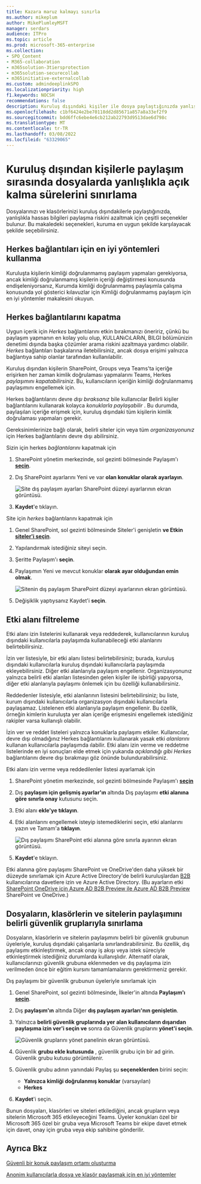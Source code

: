 ```yaml
---
title: Kazara maruz kalmayı sınırla
ms.author: mikeplum
author: MikePlumleyMSFT
manager: serdars
audience: ITPro
ms.topic: article
ms.prod: microsoft-365-enterprise
ms.collection:
- SPO_Content
- M365-collaboration
- m365solution-3tiersprotection
- m365solution-securecollab
- m365initiative-externalcollab
ms.custom: admindeeplinkSPO
ms.localizationpriority: high
f1.keywords: NOCSH
recommendations: false
description: Kuruluş dışındaki kişiler ile dosya paylaştığınızda yanlışlıkla bilgilerin maruz kalmalarını sınırlamayı öğrenin.
ms.openlocfilehash: c1bf6424e2be70118dd2d85671a857a8a33ef2f9
ms.sourcegitcommit: bdd6ffc6ebe4e6cb212ab22793d9513dae6d798c
ms.translationtype: MT
ms.contentlocale: tr-TR
ms.lasthandoff: 03/08/2022
ms.locfileid: "63329065"
---
```

# <a name="limit-accidental-exposure-to-files-when-sharing-with-people-outside-your-organization"></a>Kuruluş dışından kişilerle paylaşım sırasında dosyalarda yanlışlıkla açık kalma sürelerini sınırlama

Dosyalarınızı ve klasörlerinizi kuruluş dışındakilerle paylaştığınızda, yanlışlıkla hassas bilgileri paylaşma riskini azaltmak için çeşitli seçenekler bulunur. Bu makaledeki seçenekleri, kuruma en uygun şekilde karşılayacak şekilde seçebilirsiniz.

## <a name="use-best-practices-for-anyone-links"></a>Herkes bağlantıları için en iyi yöntemleri kullanma

Kuruluşta kişilerin kimliği doğrulanmamış paylaşım yapmaları gerekiyorsa, ancak kimliği doğrulanmamış kişilerin içeriği değiştirmesi konusunda endişeleniyorsanız, Kurumda [](best-practices-anonymous-sharing.md) kimliği doğrulanmamış paylaşımla çalışma konusunda yol gösterici kılavuzlar için Kimliği doğrulanmamış paylaşım için en iyi yöntemler makalesini okuyun.

## <a name="turn-off-anyone-links"></a>Herkes bağlantılarını kapatma

Uygun içerik için *Herkes* bağlantılarını etkin bırakmanızı öneririz, çünkü bu paylaşım yapmanın en kolay yolu olup, KULLANıCıLARıN, BILGI bölümünizin denetimi dışında başka çözümler arama riskini azaltmaya yardımcı olabilir. *Herkes* bağlantıları başkalarına iletebilirsiniz, ancak dosya erişimi yalnızca bağlantıya sahip olanlar tarafından kullanılabilir.

Kuruluş dışından kişilerin SharePoint, Groups veya Teams'ta içeriğe erişirken her zaman kimlik doğrulaması yapmalarını Teams, Herkes *paylaşımını kapatabilirsiniz*. Bu, kullanıcıların içeriğin kimliği doğrulanmamış paylaşımını engellemek için.

Herkes bağlantılarını devre *dışı bıraksanız* bile kullanıcılar Belirli kişiler bağlantılarını kullanarak kolayca *konuklarla paylaşabilir* . Bu durumda, paylaşılan içeriğe erişmek için, kuruluş dışındaki tüm kişilerin kimlik doğrulaması yapmaları gerekir.

Gereksinimlerinize bağlı olarak, belirli siteler için veya tüm *organizasyonunız* için Herkes bağlantılarını devre dışı abilirsiniz.

Sizin için herkes *bağlantılarını* kapatmak için

1. SharePoint yönetim merkezinde, sol gezinti bölmesinde Paylaşım'ı <a href="https://go.microsoft.com/fwlink/?linkid=2185222" target="_blank">**seçin**</a>.
2. Dış SharePoint ayarlarını Yeni ve var **olan konuklar olarak ayarlayın**.

   ![Site dış paylaşım ayarları SharePoint düzeyi ayarlarının ekran görüntüsü.](../media/sharepoint-organization-external-sharing-controls-new-users.png)

3. **Kaydet**'e tıklayın.

Site için *herkes* bağlantılarını kapatmak için

1. Genel SharePoint, sol gezinti bölmesinde Siteler'i genişletin **ve Etkin** <a href="https://go.microsoft.com/fwlink/?linkid=2185220" target="_blank">**siteler'i seçin**</a>.
2. Yapılandırmak istediğiniz siteyi seçin.
3. Şeritte Paylaşım'ı **seçin**.
4. Paylaşımın Yeni ve mevcut konuklar **olarak ayar olduğundan emin olmak**.

   ![Sitenin dış paylaşım SharePoint düzeyi ayarlarının ekran görüntüsü.](../media/sharepoint-site-external-sharing-settings.png)

5. Değişiklik yaptıysanız Kaydet'i **seçin**.

## <a name="domain-filtering"></a>Etki alanı filtreleme

Etki alanı izin listelerini kullanarak veya reddederek, kullanıcılarının kuruluş dışındaki kullanıcılarla paylaşımda kullanabileceği etki alanlarını belirtebilirsiniz.

İzin ver listesiyle, bir etki alanı listesi belirtebilirsiniz; burada, kuruluş dışındaki kullanıcılarla kuruluş dışındaki kullanıcılarla paylaşımda ekleyebilirsiniz. Diğer etki alanlarıyla paylaşım engellenir. Organizasyonunız yalnızca belirli etki alanları listesinden gelen kişiler ile işbirliği yapıyorsa, diğer etki alanlarıyla paylaşımı önlemek için bu özelliği kullanabilirsiniz.

Reddedenler listesiyle, etki alanlarının listesini belirtebilirsiniz; bu liste, kurum dışındaki kullanıcılarla organizasyon dışındaki kullanıcılarla paylaşamaz. Listelenen etki alanlarıyla paylaşım engellenir. Bu özellik, örneğin kimlerin kuruluşta yer alan içeriğe erişmesini engellemek istediğiniz rakipler varsa kullanışlı olabilir.

İzin ver ve reddet listeleri yalnızca konuklarla paylaşımı etkiler. Kullanıcılar, devre dışı olmadığınız Herkes bağlantılarını kullanarak yasak etki *alanlarını* kullanan kullanıcılarla paylaşımda ılabilir. Etki alanı izin verme ve reddetme listelerinde en iyi sonuçları elde etmek için yukarıda *açıklandığı gibi Herkes* bağlantılarını devre dışı bırakmayı göz önünde bulundurabilirsiniz.

Etki alanı izin verme veya reddedilenler listesi ayarlamak için

1. SharePoint yönetim merkezinde, sol gezinti bölmesinde Paylaşım'ı <a href="https://go.microsoft.com/fwlink/?linkid=2185222" target="_blank">**seçin**</a>
2. Dış **paylaşım için gelişmiş ayarlar'ın** altında Dış paylaşımı **etki alanına göre sınırla onay** kutusunu seçin.
3. Etki alanı **ekle'ye tıklayın**.
4. Etki alanlarını engellemek isteyip istemediklerini seçin, etki alanlarını yazın ve Tamam'a **tıklayın**.

   ![Dış paylaşımı SharePoint etki alanına göre sınırla ayarının ekran görüntüsü.](../media/sharepoint-sharing-block-domain.png)

5. **Kaydet**'e tıklayın.

Etki alanına göre paylaşımı SharePoint ve OneDrive'den daha yüksek bir düzeyde sınırlamak için Azure Active Directory'de belirli kuruluşlardan [B2B](/azure/active-directory/b2b/allow-deny-list) kullanıcılarına davetlere izin ve Azure Active Directory. (Bu ayarların etki [SharePoint OneDrive için Azure AD B2B Preview ile Azure AD B2B Preview](/sharepoint/sharepoint-azureb2b-integration-preview) SharePoint ve OneDrive.)

## <a name="limit-sharing-of-files-folders-and-sites-with-people-outside-your-organization-to-specified-security-groups"></a>Dosyaların, klasörlerin ve sitelerin paylaşımını belirli güvenlik gruplarıyla sınırlama

Dosyaların, klasörlerin ve sitelerin paylaşımını belirli bir güvenlik grubunun üyeleriyle, kuruluş dışındaki çalışanlarla sınırlandırabilirsiniz. Bu özellik, dış paylaşımı etkinleştirmek, ancak onay iş akışı veya istek süreciyle etkinleştirmek istediğiniz durumlarda kullanışlıdır. Alternatif olarak, kullanıcılarınızı güvenlik grubuna eklenmeden ve dış paylaşıma izin verilmeden önce bir eğitim kursını tamamlamalarını gerektirmeniz gerekir.

Dış paylaşımı bir güvenlik grubunun üyeleriyle sınırlamak için

1. Genel SharePoint, sol gezinti bölmesinde, İlkeler'in altında **Paylaşım'ı** <a href="https://go.microsoft.com/fwlink/?linkid=2185222" target="_blank">**seçin**</a>.
2. Dış **paylaşım'ın** altında Diğer **dış paylaşım ayarları'nın genişletin**.

3. Yalnızca **belirli güvenlik gruplarında yer alan kullanıcıların dışarıdan paylaşıma izin ver'i seçin ve** sonra da Güvenlik gruplarını **yönet'i seçin**.

    ![Güvenlik gruplarını yönet panelinin ekran görüntüsü.](/sharepoint/sharepointonline/media/manage-security-groups.png)

4. Güvenlik **grubu ekle kutusunda** , güvenlik grubu için bir ad girin. Güvenlik grubu kutusu görüntülenir.

5. Güvenlik grubu adının yanındaki Paylaş şu **seçeneklerden** birini seçin:

    - **Yalnızca kimliği doğrulanmış konuklar** (varsayılan)
    - **Herkes**

6. **Kaydet**'i seçin.

Bunun dosyaları, klasörleri ve siteleri etkilediğini, ancak grupların veya sitelerin Microsoft 365 etkileyeceğini Teams. Üyeler konukları özel bir Microsoft 365 özel bir gruba veya Microsoft Teams bir ekipe davet etmek için davet, onay için gruba veya ekip sahibine gönderilir.

## <a name="see-also"></a>Ayrıca Bkz

[Güvenli bir konuk paylaşım ortamı oluşturma](create-secure-guest-sharing-environment.md)

[Anonim kullanıcılarla dosya ve klasör paylaşmak için en iyi yöntemler](best-practices-anonymous-sharing.md)

